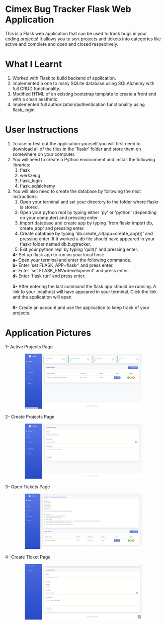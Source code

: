 # Cimex Bug Tracker Flask Web Application
 This is a Flask web application that can be used to track bugs in your coding projects! It allows you to sort projects and tickets into categories like active and complete and open and closed respectively.

# What I Learnt
<ol>
 <li>Worked with Flask to build backend of application.</li>
 <li>Implemented a one to many SQLite database using SQLAlchemy with full CRUD functionality.</li>
 <li>Modified HTML of an existing bootstrap template to create a front end with a clean aesthetic.</li>
 <li>Implemented full authorization/authentication functionality using flask_login.</li>
</ol>

# User Instructions
<ol>
 <li>To use or test out the application yourself you will first need to download all of the files in the 'flaskr' folder and store them on somewhere on your computer.</li>
 <li>You will need to create a Python environment and install the following libraries:
  <ol>
    <li>flask</li>
    <li>werkzeug</li>
    <li>flask_login</li> 
    <li>flask_sqlalchemy</li>
  </ol>
 </li>   
 <li>You will also need to create the database by following the next instructions:
  <ol>
    <li>Open your terminal and set your directory to the folder where flaskr is stored.</li>
    <li>Open your python repl by typing either 'py' or 'python' (depending on your computer) and pressing enter.</li>
    <li>Import database and create app by typing 'from flaskr import db, create_app' and pressing enter.</li>
    <li>Create database by typing 'db.create_all(app=create_app())' and pressing enter. If it worked a db file should have appeared in your flaskr folder named db.bugtracker.</li>
    <li>Exit your python repl by typing 'quit()' and pressing enter.</li>
  </ol>
 </li>   
 <b>4-</b> Set up flask app to run on your local host:</br>
    <b>a-</b> Open your terminal and enter the following commands.</br>
    <b>b-</b> Enter 'set FLASK_APP=flaskr' and press enter.</br>
    <b>c-</b> Enter 'set FLASK_ENV=development' and press enter.</br>
    <b>d-</b> Enter 'flask run' and press enter.</br>
 <br>   
 <b>5-</b> After entering the last command the flask app should be running. A link to your localhost will have appeared in your terminal. Click the link and the application will open.</br>
 <br>
 <b>6-</b> Create an account and use the application to keep track of your projects.</br>
</ol>

# Application Pictures
1- Active Projects Page
<p align="middle"><img src="images/active projects.JPG" width="75%" height="75%"></p>

2- Create Projects Page
<p align="middle"><img src="images/create project.JPG" width="75%" height="75%"></p>

3- Open Tickets Page
<p align="middle"><img src="images/open tickets.JPG" width="75%" height="75%"></p>

4- Create Ticket Page
<p align="middle"><img src="images/create ticket.JPG" width="75%" height="75%"></p>
